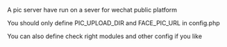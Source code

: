 A pic server have run on a sever for wechat public platform

You should only define PIC_UPLOAD_DIR and FACE_PIC_URL in config.php

You can also define check right modules and other config if you like